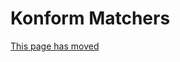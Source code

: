 Konform Matchers
==============


[This page has moved](https://github.com/kotest/kotest-assertions-konform)
